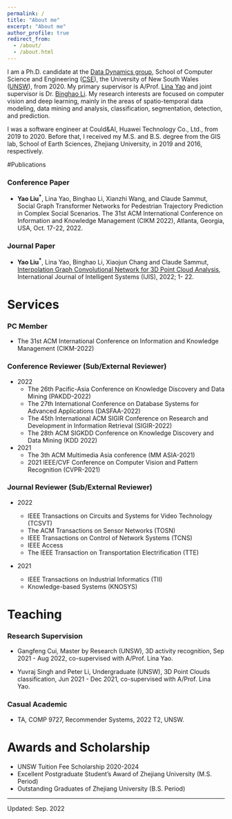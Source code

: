 ```yaml
---
permalink: /
title: "About me"
excerpt: "About me"
author_profile: true
redirect_from: 
  - /about/
  - /about.html
---
```

I am a Ph.D. candidate at the [Data Dynamics group](http://insdata.org/), School of Computer Science and Engineering ([CSE](https://www.unsw.edu.au/engineering/our-schools/computer-science-and-engineering)), the University of New South Wales ([UNSW](https://www.unsw.edu.au/)), from 2020. 
My primary supervisor is A/Prof. [Lina Yao](https://www.linayao.com/) and joint supervisor is Dr. [Binghao Li](https://www.unsw.edu.au/staff/binghao-li). My research interests are focused on computer vision and deep learning, mainly in the areas of spatio-temporal data modeling, data mining and analysis, classification, segmentation, detection, and prediction.

I was a software engineer at Could&AI, Huawei Technology Co., Ltd., from 2019 to 2020.
Before that, I received my M.S. and B.S. degree from the GIS lab, School of Earth Sciences, Zhejiang University, in 2019 and 2016, respectively.


#Publications

### Conference Paper

* **Yao Liu<sup>*</sup>**, Lina Yao, Binghao Li, Xianzhi Wang, and Claude Sammut, Social Graph Transformer Networks for Pedestrian Trajectory Prediction in Complex Social Scenarios. The 31st ACM International Conference on Information and Knowledge Management (CIKM 2022), Atlanta, Georgia, USA, Oct. 17-22, 2022.

### Journal Paper
 
* **Yao Liu<sup>*</sup>**, Lina Yao, Binghao Li, Xiaojun Chang and Claude Sammut, [Interpolation Graph Convolutional Network for 3D Point Cloud Analysis](https://doi.org/10.1002/int.23087), International Journal of Intelligent Systems (IJIS), 2022; 1- 22.

# Services

### PC Member

* The 31st ACM International Conference on Information and Knowledge Management (CIKM-2022) <!-- *6 -->

### Conference Reviewer (Sub/External Reviewer)

* 2022 
  * The 26th Pacific-Asia Conference on Knowledge Discovery and Data Mining (PAKDD-2022) <!-- *2 -->
  * The 27th International Conference on Database Systems for Advanced Applications (DASFAA-2022) <!-- *1 -->
  * The 45th International ACM SIGIR Conference on Research and Development in Information Retrieval (SIGIR-2022) <!-- *1 --> <!-- ln -->
  * The 28th ACM SIGKDD Conference on Knowledge Discovery and Data Mining (KDD 2022) <!-- *2 -->
* 2021 
  * The 3th ACM Multimedia Asia conference (MM ASIA-2021)  <!-- *2 --> <!-- ln -->
  * 2021 IEEE/CVF Conference on Computer Vision and Pattern Recognition (CVPR-2021) <!-- *1 --> <!-- ln -->


### Journal Reviewer (Sub/External Reviewer)

* 2022 
  * IEEE Transactions on Circuits and Systems for Video Technology (TCSVT)  <!-- *1 --> <!-- ln -->
  * The ACM Transactions on Sensor Networks (TOSN) <!-- *2 -->
  * IEEE Transactions on Control of Network Systems (TCNS) <!-- *1 --> <!-- wr -->
  * IEEE Access <!-- *1 --> <!-- wr -->
  * The IEEE Transaction on Transportation Electrification (TTE)  <!-- *1 --> <!-- wr -->

* 2021 
  * IEEE Transactions on Industrial Informatics (TII) <!-- *1 --> <!-- wr -->
  * Knowledge-based Systems (KNOSYS) <!-- *2 -->
 

<!-- ################## -->
# Teaching

### Research Supervision

* Gangfeng Cui, Master by Research (UNSW), 3D activity recognition, Sep 2021 - Aug 2022, co-supervised with A/Prof. Lina Yao.

* Yuvraj Singh and Peter Li, Undergraduate (UNSW), 3D Point Clouds classification, Jun 2021 - Dec 2021, co-supervised with A/Prof. Lina Yao.

### Casual Academic

* TA, COMP 9727, Recommender Systems, 2022 T2, UNSW.


<!-- ################## -->
<!--
Academic Exchange
======
* Aug 2018, Harvard University, Boston, USA.
* Jul 2015, Tamkang University, Taipei, China.
-->

<!-- ################## -->
# Awards and Scholarship
* UNSW Tuition Fee Scholarship 2020-2024
* Excellent Postgraduate Student’s Award of Zhejiang University (M.S. Period)
* Outstanding Graduates of Zhejiang University (B.S. Period)
<!-- 
* Ph.D. Period
  * UNSW International Postgraduate Research Stipend 2020-2024
  * UNSW Tuition Fee Scholarship 2020-2024
* M.S. Period
  * **Excellent Postgraduate Student’s Award of Zhejiang University (M.S. Period)**
  * Graduate of Merit/Triple A Graduate of Zhejiang University (2017-2018)
  * Outstanding Graduate Leader Award of Zhejiang University (2017-2018)
  * Kwang-Hua Scholarship of Zhejiang University (2017-2018)
  * Award of Honor for Graduate of Zhejiang University (2016-2017, 2017-2018)
* B.S. Period
  * **Outstanding Graduates of Zhejiang University (B.S. Period)**
  * Thrid-Class Scholarship for Outstanding Student of Zhejiang University (2014-2015)
  * Thrid-Class Scholarship for Outstanding Merits of Zhejiang University (2014-2015)
  * Excellent Students Awards of Zhejiang University (2013-2014)
  * Second-Class Scholarship for Outstanding Student of Zhejiang University (2013-2014)
  * Second-Class Scholarship for Outstanding Merits of Zhejiang University (2013-2014)
  * Outstanding Student Leader Awards of Zhejiang University (2012-2013, 2014-2015)
  * Excellent Social Practice Scholarship of Zhejiang University (2012-2013) -->



<!-- ################## -->
------
Updated: Sep. 2022
